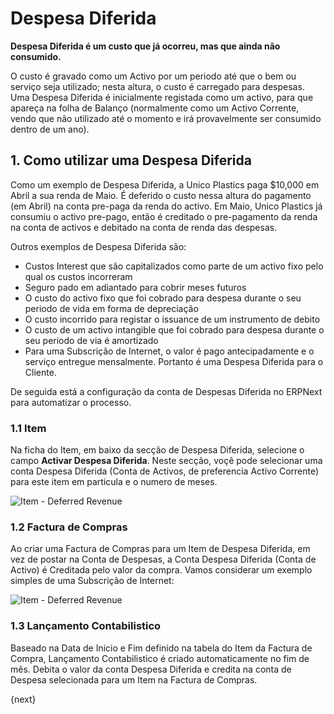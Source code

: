 # Despesa Diferida

**Despesa Diferida é um custo que já ocorreu, mas que ainda não consumido.**

O custo é gravado como um Activo por um periodo até que o bem ou serviço seja utilizado; nesta altura, o custo é carregado para despesas. Uma Despesa Diferida é inicialmente registada como um activo, para que apareça na folha de Balanço (normalmente como um Activo Corrente, vendo que não utilizado até o momento e irá provavelmente ser consumido dentro de um ano).

## 1. Como utilizar uma Despesa Diferida

Como um exemplo de Despesa Diferida, a Unico Plastics paga $10,000 em Abril a sua renda de Maio. É deferido o custo nessa altura do pagamento (em Abril) na conta pre-paga da renda do activo. Em Maio, Unico Plastics já consumiu o activo pre-pago, então é creditado o pre-pagamento da renda na conta de activos e debitado na conta de renda das despesas.

Outros exemplos de Despesa Diferida são:

* Custos Interest que são capitalizados como parte de um activo fixo pelo qual os custos incorreram
* Seguro pado em adiantado para cobrir meses futuros
* O custo do activo fixo que foi cobrado para despesa durante o seu periodo de vida em forma de depreciação
* O custo incorrido para registar o issuance de um instrumento de debito
* O custo de um activo intangible que foi cobrado para despesa durante o seu periodo de via é amortizado
* Para uma Subscrição de Internet, o valor é pago antecipadamente e o serviço entregue mensalmente. Portanto é uma Despesa Diferida para o Cliente.

De seguida está a configuração da conta de Despesas Diferida no ERPNext para automatizar o processo.

### 1.1 Item

Na ficha do Item, em baixo da secção de Despesa Diferida, selecione o campo **Activar Despesa Diferida**. Neste secção, voçê pode selecionar uma conta Despesa Diferida (Conta de Activos, de preferencia Activo Corrente) para este item em particula e o numero de meses.

<img class="screenshot" alt="Item - Deferred Revenue" src="{{docs_base_url}}/assets/img/accounts/deferred-item-expense.png">


### 1.2 Factura de Compras

Ao criar uma Factura de Compras para um Item de Despesa Diferida, em vez de postar na Conta de Despesas, a Conta Despesa Diferida (Conta de Activo) é Creditada pelo valor da compra. Vamos considerar um exemplo simples de uma Subscrição de Internet:

<img class="screenshot" alt="Item - Deferred Revenue" src="{{docs_base_url}}/assets/img/accounts/deferred-purchase-invoice.gif">

### 1.3 Lançamento Contabilistico

Baseado na Data de Inicio e Fim definido na tabela do Item da Factura de Compra, Lançamento Contabilistico é criado automaticamente no fim de mês. Debita o valor da conta Despesa Diferida e credita na conta de Despesa selecionada para um Item na Factura de Compras. 


{next}
